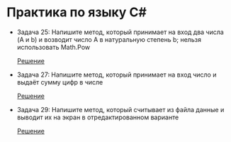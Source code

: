 # Практика по языку C#

* Задача 25: Напишите метод, который принимает на вход два числа (A и b) и возводит число A в натуральную степень b; нельзя использовать Math.Pow
  
  [Решение](Vozved_v_stepen/Program.cs) 

* Задача 27: Напишите метод, который принимает на вход число и выдаёт сумму цифр в числе

  [Решение](Sum_cifr_chisla/Program.cs)

* Задача 29: Напишите метод, который считывает из файла данные и выводит  их на экран в отредактированном варианте


  [Решение](Write_to_file/Program.cs)
